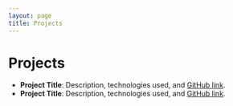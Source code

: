 ```yaml
---
layout: page
title: Projects
---
```


# Projects

- **Project Title**: Description, technologies used, and [GitHub link](#).
- **Project Title**: Description, technologies used, and [GitHub link](#).
